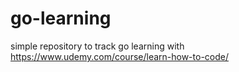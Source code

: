 # go-learning
simple repository to track go learning with https://www.udemy.com/course/learn-how-to-code/
